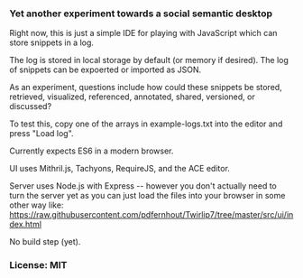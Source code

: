 ### Yet another experiment towards a social semantic desktop

Right now, this is just a simple IDE for playing with JavaScript which can store snippets in a log.

The log is stored in local storage by default (or memory if desired).
The log of snippets can be expoerted or imported as JSON.

As an experiment, questions include how could these snippets be stored, retrieved, visualized, referenced, annotated, shared, versioned, or discussed?

To test this, copy one of the arrays in example-logs.txt into the editor and press "Load log".

Currently expects ES6 in a modern browser.

UI uses Mithril.js, Tachyons, RequireJS, and the ACE editor.

Server uses Node.js with Express -- however you don't actually need to turn the server yet as you can just load the files into your browser in some other way like:  
https://raw.githubusercontent.com/pdfernhout/Twirlip7/tree/master/src/ui/index.html

No build step (yet).

### License: MIT
